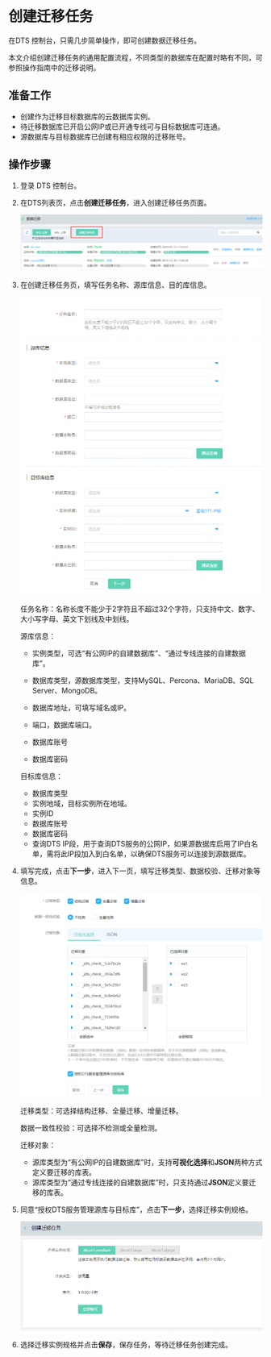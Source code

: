 # 创建迁移任务

在DTS 控制台，只需几步简单操作，即可创建数据迁移任务。

本文介绍创建迁移任务的通用配置流程，不同类型的数据库在配置时略有不同，可参照操作指南中的迁移说明。

## 准备工作

- 创建作为迁移目标数据库的云数据库实例。
- 待迁移数据库已开启公网IP或已开通专线可与目标数据库可连通。
- 源数据库与目标数据库已创建有相应权限的迁移账号。

## 操作步骤

1. 登录 DTS 控制台。

2. 在DTS列表页，点击**创建迁移任务**，进入创建迁移任务页面。

   ![](../../../../image/Data-Transmission-Service/dts-010.png)

3. 在创建迁移任务页，填写任务名称、源库信息、目的库信息。

   ![](../../../../image/Data-Transmission-Service/dts-001.png)

   任务名称：名称长度不能少于2字符且不超过32个字符，只支持中文、数字、大小写字母、英文下划线及中划线。

   源库信息：

   - 实例类型，可选“有公网IP的自建数据库”、“通过专线连接的自建数据库”。

   - 数据库类型，源数据库类型，支持MySQL、Percona、MariaDB、SQL Server、MongoDB。
   - 数据库地址，可填写域名或IP。
   - 端口，数据库端口。
   - 数据库账号
   - 数据库密码

   目标库信息：

   - 数据库类型
   - 实例地域，目标实例所在地域。
   - 实例ID
   - 数据库账号
   - 数据库密码
   - 查询DTS IP段，用于查询DTS服务的公网IP，如果源数据库启用了IP白名单，需将此IP段加入到白名单，以确保DTS服务可以连接到源数据库。 

4. 填写完成，点击**下一步**，进入下一页，填写迁移类型、数据校验、迁移对象等信息。

   ![1568966127085](../../../../image/Data-Transmission-Service/dts-002.png)

   迁移类型：可选择结构迁移、全量迁移、增量迁移。

   数据一致性校验：可选择不检测或全量检测。

   迁移对象：

   - 源库类型为“有公网IP的自建数据库”时，支持**可视化选择**和**JSON**两种方式定义要迁移的库表。
   - 源库类型为“通过专线连接的自建数据库”时，只支持通过**JSON**定义要迁移的库表。

5. 同意“授权DTS服务管理源库与目标库”，点击**下一步**，选择迁移实例规格。

   ![image-20200113174954675](../../../../image/Data-Transmission-Service/dts-008.png)

6. 选择迁移实例规格并点击**保存**，保存任务，等待迁移任务创建完成。

